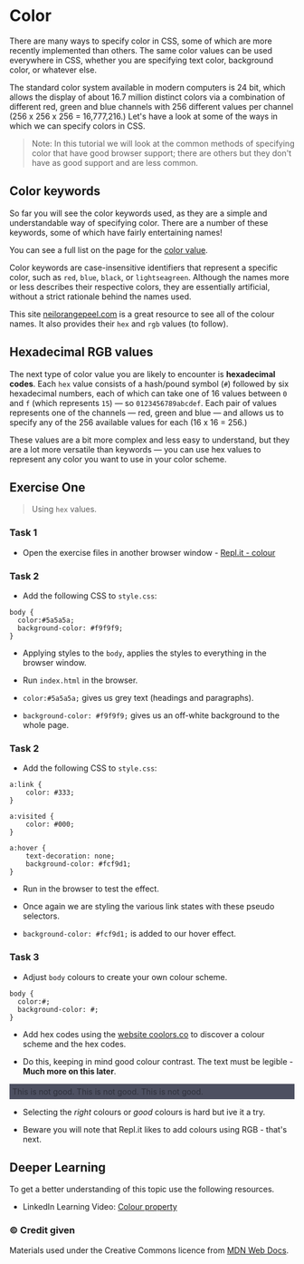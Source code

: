 # Color

There are many ways to specify color in CSS, some of which are more recently implemented than others. The same color values can be used everywhere in CSS, whether you are specifying text color, background color, or whatever else.

The standard color system available in modern computers is 24 bit, which allows the display of about 16.7 million distinct colors via a combination of different red, green and blue channels with 256 different values per channel (256 x 256 x 256 = 16,777,216.) Let's have a look at some of the ways in which we can specify colors in CSS.

> Note: In this tutorial we will look at the common methods of specifying color that have good browser support; there are others but they don't have as good support and are less common.

## Color keywords

So far you will see the color keywords used, as they are a simple and understandable way of specifying color. There are a number of these keywords, some of which have fairly entertaining names! 

You can see a full list on the page for the [color value](https://developer.mozilla.org/en-US/docs/Web/CSS/color_value).

Color keywords are case-insensitive identifiers that represent a specific color, such as `red`, `blue`, `black`, or `lightseagreen`. Although the names more or less describes their respective colors, they are essentially artificial, without a strict rationale behind the names used.

This site [neilorangepeel.com](https://colours.neilorangepeel.com/) is a great resource to see all of the colour names. It also provides their `hex` and `rgb` values (to follow).

## Hexadecimal RGB values

The next type of color value you are likely to encounter is **hexadecimal codes**. Each `hex` value consists of a hash/pound symbol (`#`) followed by six hexadecimal numbers, each of which can take one of 16 values between `0` and `f` (which represents `15`) — so `0123456789abcdef`. Each pair of values represents one of the channels — red, green and blue — and allows us to specify any of the 256 available values for each (16 x 16 = 256.)

These values are a bit more complex and less easy to understand, but they are a lot more versatile than keywords — you can use hex values to represent any color you want to use in your color scheme.

<!-- div class="exercise" -->
## Exercise One

> Using `hex` values.

### Task 1

- Open the exercise files in another browser window - [Repl.it - colour](https://repl.it/@webdesignmmu/css05)

### Task 2

- Add the following CSS to `style.css`:

```
body {
  color:#5a5a5a;
  background-color: #f9f9f9;
}
```
- Applying styles to the `body`, applies the styles to everything in the browser window.

- Run `index.html` in the browser.

- `color:#5a5a5a;` gives us grey text (headings and paragraphs).

- `background-color: #f9f9f9;` gives us an off-white background to the whole page.

### Task 2

- Add the following CSS to `style.css`:

```
a:link {
    color: #333;
}

a:visited {
    color: #000;
}

a:hover {
    text-decoration: none;
    background-color: #fcf9d1;
}
```
- Run in the browser to test the effect.

- Once again we are styling the various link states with these pseudo selectors.

- `background-color: #fcf9d1;` is added to our hover effect.

### Task 3

- Adjust `body` colours to create your own colour scheme.

```
body {
  color:#;
  background-color: #;
}
```

- Add hex codes using the [website coolors.co](https://coolors.co/) to discover a colour scheme and the hex codes.

- Do this, keeping in mind good colour contrast. The text must be legible - **Much more on this later**.

<p style="color:#30323D; background-color:#4D5061; padding: 5px;">This is not good. This is not good. This is not good.</p>

- Selecting the *right* colours or *good* colours is hard but ive it a try. 

- Beware you will note that Repl.it likes to add colours using RGB - that's next.

<!-- end div -->




<h2 class="deep">Deeper Learning</h2>

To get a better understanding of this topic use the following resources.

- LinkedIn Learning Video: [Colour property](https://www.linkedin.com/learning/css-essential-training-3/the-color-and-property-values?u=36102708)



### &copy; Credit given

Materials used under the Creative Commons licence from [MDN Web Docs](https://developer.mozilla.org/en-US/docs/Web/HTML).